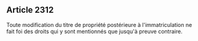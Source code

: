 Article 2312
----
Toute modification du titre de propriété postérieure à l'immatriculation ne fait
foi des droits qui y sont mentionnés que jusqu'à preuve contraire.
